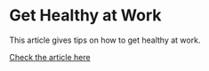 # Get Healthy at Work

This article gives tips on how to get healthy at work.



<a href=https://andreamussap.github.io/article-Get-Healthy-at-Work target=_blank>Check the article here</a>

